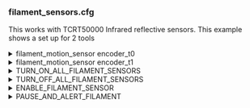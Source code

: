 ### filament_sensors.cfg 

This works with TCRT50000 Infrared reflective sensors. This example shows a set up for 2 tools


<details><summary>filament_motion_sensor encoder_t0</summary>

```
[filament_motion_sensor encoder_t0]
switch_pin: EBB0:PB6
detection_length: 10
extruder: extruder
pause_on_runout: True
insert_gcode:
runout_gcode:
 PAUSE_AND_ALERT_FILAMENT T=0 STATE=JAM
```

</details>


<details><summary>filament_motion_sensor encoder_t1</summary>

```
[filament_motion_sensor encoder_t1]
switch_pin: EBB1:PB5
detection_length: 10
extruder: extruder1
pause_on_runout: True
insert_gcode:
runout_gcode:
 PAUSE_AND_ALERT_FILAMENT T=1 STATE=JAM
```

</details>


<details><summary>TURN_ON_ALL_FILAMENT_SENSORS</summary>

```
[gcode_macro TURN_ON_ALL_FILAMENT_SENSORS]
gcode:
        SET_FILAMENT_SENSOR SENSOR=encoder_t0 ENABLE=1
        SET_FILAMENT_SENSOR SENSOR=encoder_t1 ENABLE=1
        M118 ENABLE ALL FILAMENT_SENSORS
```
</details>

<details><summary>TURN_OFF_ALL_FILAMENT_SENSORS</summary>

```                
[gcode_macro TURN_OFF_ALL_FILAMENT_SENSORS]
gcode:
        SET_FILAMENT_SENSOR SENSOR=encoder_t0 ENABLE=0
        SET_FILAMENT_SENSOR SENSOR=encoder_t1 ENABLE=0
        M118 DISABLE ALL FILAMENT_SENSORS
```
</details>

<details><summary>ENABLE_FILAMENT_SENSOR</summary>

```
[gcode_macro ENABLE_FILAMENT_SENSOR]
gcode:
  {% if params.T|int > 0 and params.T|int < 5 %}
         SET_FILAMENT_SENSOR SENSOR=runout_t{params.T} ENABLE=1
         SET_FILAMENT_SENSOR SENSOR=encoder_t{params.T} ENABLE=1
         M118 ENABLE FILAMENT SENSOR T{params.T}
  {% endif %}
```
</details>

<details><summary>PAUSE_AND_ALERT_FILAMENT</summary>

``` 
[gcode_macro PAUSE_AND_ALERT_FILAMENT]
gcode:
        M117 TOOLHEAD T{params.T} {params.STATE}
        SET_PAUSE_TYPE TYPE=2 # Set Pause Type to Filament
        SET_STATUS_LED_ERROR_START T={params.T}
        SET_ENCLOSURE_ERROR_START
        PAUSE
        #SEND_SLACK_MESSAGE MSG="FILAMENT ERROR DETECTED - PRINT PAUSED - PLEASE CHECK. T={params.T}}"
```
</details>
